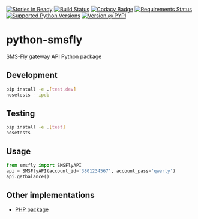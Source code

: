 [![Stories in Ready](https://badge.waffle.io/open-craft-guild/python-smsfly.png?label=ready&title=Ready)](https://waffle.io/open-craft-guild/python-smsfly) [![Build Status](https://travis-ci.org/open-craft-guild/python-smsfly.svg?branch=master)](https://travis-ci.org/open-craft-guild/python-smsfly) [![Codacy Badge](https://api.codacy.com/project/badge/Grade/78ef3eba02d94d15bca00c841696fbb6)](https://www.codacy.com/app/webknjaz/python-smsfly?utm_source=github.com&amp;utm_medium=referral&amp;utm_content=open-craft-guild/python-smsfly&amp;utm_campaign=Badge_Grade) [![Requirements Status](https://requires.io/github/open-craft-guild/python-smsfly/requirements.svg?branch=master)](https://requires.io/github/open-craft-guild/python-smsfly/requirements/?branch=master)
[![Supported Python Versions](https://img.shields.io/pypi/pyversions/SMSFly.svg)](https://pypi.python.org/pypi/SMSFly) [![Version @ PYPI](https://img.shields.io/pypi/v/SMSFly.svg)](https://pypi.python.org/pypi/SMSFly)
# python-smsfly
SMS-Fly gateway API Python package

## Development
```sh
pip install -e .[test,dev]
nosetests --ipdb
```

## Testing
```sh
pip install -e .[test]
nosetests
```

## Usage
```python
from smsfly import SMSFlyAPI
api = SMSFlyAPI(account_id='3801234567', account_pass='qwerty')
api.getbalance()
```

## Other implementations
* [PHP package](https://github.com/vchizi/SMSFly)
